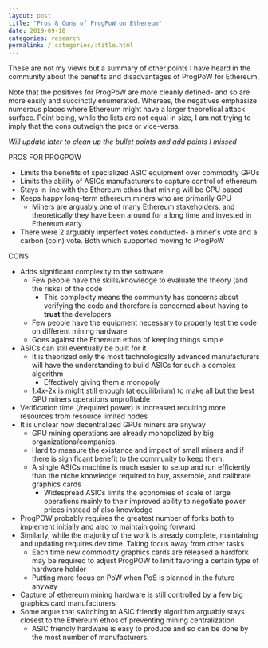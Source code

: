 ```yaml
---
layout: post
title: "Pros & Cons of ProgPoW on Ethereum"
date: 2019-09-18
categories: research
permalink: /:categories/:title.html
---
```


These are not my views but a summary of other points I have heard in the community about the benefits and disadvantages of ProgPoW for Ethereum.

Note that the positives for ProgPoW are more cleanly defined- and so are more easily and succinctly enumerated. 
Whereas, the negatives emphasize numerous places where Ethereum might have a larger theoretical attack surface.
Point being, while the lists are not equal in size, I am not trying to imply that the cons outweigh the pros or vice-versa.

*Will update later to clean up the bullet points and add points I missed*

PROS FOR PROGPOW
* Limits the benefits of specialized ASIC equipment over commodity GPUs
* Limits the ability of ASICs manufacturers to capture control of ethereum
* Stays in line with the Ethereum ethos that mining will be GPU based
* Keeps happy long-term ethereum miners who are primarily GPU
	* Miners are arguably one of many Ethereum stakeholders, and theoretically they have been around for a long time and invested in Ethereum early
* There were 2 arguably imperfect votes conducted- a miner's vote and a carbon (coin) vote. Both which supported moving to ProgPoW

CONS
* Adds significant complexity to the software
	* Few people have the skills/knowledge to evaluate the theory (and the risks) of the code
		* This complexity means the community has concerns about verifying the code and therefore is concerned about having to **trust** the developers
	* Few people have the equipment necessary to properly test the code on different mining hardware
	* Goes against the Ethereum ethos of keeping things simple
* ASICs can still eventually be built for it
	* It is theorized only the most technologically advanced manufacturers will have the understanding to build ASICs for such a complex algorithm
		* Effectively giving them a monopoly
	* 1.4x-2x is might still enough (at equilibrium) to make all but the best GPU miners operations unprofitable
* Verification time (/required power) is increased requiring more resources from resource limited nodes
* It is unclear how decentralized GPUs miners are anyway
	* GPU mining operations are already monopolized by big organizations/companies. 
	* Hard to measure the existance and impact of small miners and if there is significant benefit to the community to keep them.
	* A single ASICs machine is much easier to setup and run efficiently than the niche knowledge required to buy, assemble, and calibrate graphics cards
		* Widespread ASICs limits the economies of scale of large operations mainly to their improved ability to negotiate power prices instead of also knowledge
* ProgPOW probably requires the greatest number of forks both to implement initially and also to maintain going forward
* Similarly, while the majority of the work is already complete, maintaining and updating requires dev time. Taking focus away from other tasks
	* Each time new commodity graphics cards are released a hardfork may be required to adjust ProgPOW to limit favoring a certain type of hardware holder
	* Putting more focus on PoW when PoS is planned in the future anyway
* Capture of ethereum mining hardware is still controlled by a few big graphics card manufacturers
* Some argue that switching to ASIC friendly algorithm arguably stays closest to the Ethereum ethos of preventing mining centralization
	* ASIC friendly hardware is easy to produce and so can be done by the most number of manufacturers.

